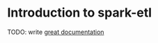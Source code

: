 # Introduction to spark-etl

TODO: write [great documentation](http://jacobian.org/writing/what-to-write/)
